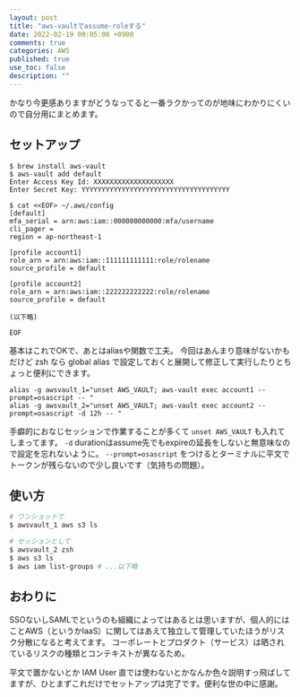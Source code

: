 ```yaml
---
layout: post
title: "aws-vaultでassume-roleする"
date: 2022-02-19 00:05:00 +0900
comments: true
categories: AWS
published: true
use_toc: false
description: ""
---
```


かなり今更感ありますがどうなってると一番ラクかってのが地味にわかりにくいので自分用にまとめます。

## セットアップ

```
$ brew install aws-vault
$ aws-vault add default
Enter Access Key Id: XXXXXXXXXXXXXXXXXXXX
Enter Secret Key: YYYYYYYYYYYYYYYYYYYYYYYYYYYYYYYYYYYYY

$ cat <<EOF> ~/.aws/config
[default]
mfa_serial = arn:aws:iam::000000000000:mfa/username
cli_pager =
region = ap-northeast-1

[profile account1]
role_arn = arn:aws:iam::111111111111:role/rolename
source_profile = default

[profile account2]
role_arn = arn:aws:iam::222222222222:role/rolename
source_profile = default

(以下略)

EOF
```

基本はこれでOKで、あとはaliasや関数で工夫。
今回はあんまり意味がないかもだけど zsh なら global alias で設定しておくと展開して修正して実行したりとちょっと便利にできます。

```
alias -g awsvault_1="unset AWS_VAULT; aws-vault exec account1 --prompt=osascript -- "
alias -g awsvault_2="unset AWS_VAULT; aws-vault exec account2 --prompt=osascript -d 12h -- "
```

手癖的におなじセッションで作業することが多くて `unset AWS_VAULT` も入れてしまってます。
`-d` durationはassume先でもexpireの延長をしないと無意味なので設定を忘れないように。
`--prompt=osascript` をつけるとターミナルに平文でトークンが残らないので少し良いです（気持ちの問題）。

## 使い方

```sh
# ワンショットで
$ awsvault_1 aws s3 ls

# セッションとして
$ awsvault_2 zsh
$ aws s3 ls
$ aws iam list-groups # ...以下略
```

## おわりに

SSOないしSAMLでというのも組織によってはあるとは思いますが、個人的にはことAWS（というかIaaS）に関してはあえて独立して管理していたほうがリスク分散になると考えてます。
コーポレートとプロダクト（サービス）は晒されているリスクの種類とコンテキストが異なるため。

平文で置かないとか IAM User 直では使わないとかなんか色々説明すっ飛ばしてますが、ひとまずこれだけでセットアップは完了です。便利な世の中に感謝。
